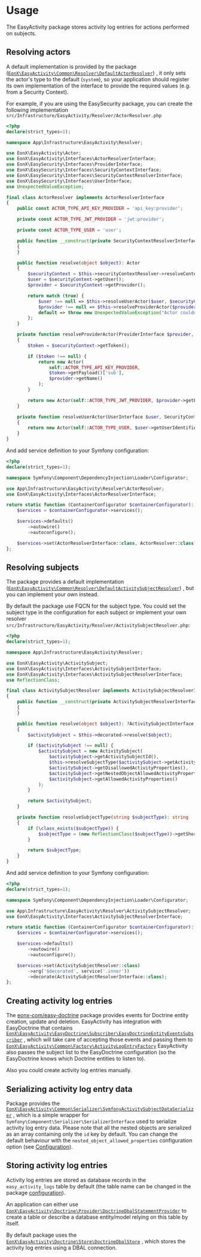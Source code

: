 <!---eonx_docs---
title: Usage
weight: 1002
---eonx_docs--->

# Usage

The EasyActivity package stores activity log entries for actions performed on subjects.

## Resolving actors

A default implementation is provided by the package ([`EonX\EasyActivity\Common\Resolver\DefaultActorResolver`](../src/Common/Resolver/DefaultActorResolver.php))
, it only sets the actor's type to the default (`system`), so your application should register
its own implementation of the interface to provide the required values (e.g. from a Security Context).

For example, if you are using the EasySecurity package, you can create the following implementation `src/Infrastructure/EasyActivity/Resolver/ActorResolver.php`

```php
<?php
declare(strict_types=1);

namespace App\Infrastructure\EasyActivity\Resolver;

use EonX\EasyActivity\Actor;
use EonX\EasyActivity\Interfaces\ActorResolverInterface;
use EonX\EasySecurity\Interfaces\ProviderInterface;
use EonX\EasySecurity\Interfaces\SecurityContextInterface;
use EonX\EasySecurity\Interfaces\SecurityContextResolverInterface;
use EonX\EasySecurity\Interfaces\UserInterface;
use UnexpectedValueException;

final class ActorResolver implements ActorResolverInterface
{
    public const ACTOR_TYPE_API_KEY_PROVIDER = 'api_key:provider';

    private const ACTOR_TYPE_JWT_PROVIDER = 'jwt:provider';

    private const ACTOR_TYPE_USER = 'user';

    public function __construct(private SecurityContextResolverInterface $securityContextResolver)
    {
    }

    public function resolve(object $object): Actor
    {
        $securityContext = $this->securityContextResolver->resolveContext();
        $user = $securityContext->getUser();
        $provider = $securityContext->getProvider();

        return match (true) {
            $user !== null => $this->resolveUserActor($user, $securityContext),
            $provider !== null => $this->resolveProviderActor($provider, $securityContext),
            default => throw new UnexpectedValueException("Actor couldn't be resolved."),
        };
    }

    private function resolveProviderActor(ProviderInterface $provider, SecurityContextInterface $securityContext): Actor
    {
        $token = $securityContext->getToken();

        if ($token !== null) {
            return new Actor(
                self::ACTOR_TYPE_API_KEY_PROVIDER,
                $token->getPayload()['sub'],
                $provider->getName()
            );
        }

        return new Actor(self::ACTOR_TYPE_JWT_PROVIDER, $provider->getExternalId(), $provider->getFullName());
    }

    private function resolveUserActor(UserInterface $user, SecurityContextInterface $securityContext): Actor
    {
        return new Actor(self::ACTOR_TYPE_USER, $user->getUserIdentifier(), $user->getFullName());
    }
}

```

And add service definition to your Symfony configuration:

```php
<?php
declare(strict_types=1);

namespace Symfony\Component\DependencyInjection\Loader\Configurator;

use App\Infrastructure\EasyActivity\Resolver\ActorResolver;
use EonX\EasyActivity\Interfaces\ActorResolverInterface;

return static function (ContainerConfigurator $containerConfigurator): void {
    $services = $containerConfigurator->services();

    $services->defaults()
        ->autowire()
        ->autoconfigure();

    $services->set(ActorResolverInterface::class, ActorResolver::class);
};

```

## Resolving subjects

The package provides a default implementation ([`EonX\EasyActivity\Common\Resolver\DefaultActivitySubjectResolver`](../src/Common/Resolver/DefaultActivitySubjectResolver.php))
, but you can implement your own instead.

By default the package use FQCN for the subject type. You could set the subject type in the configuration
for each subject or implement your own resolver `src/Infrastructure/EasyActivity/Resolver/ActivitySubjectResolver.php`:

```php
<?php
declare(strict_types=1);

namespace App\Infrastructure\EasyActivity\Resolver;

use EonX\EasyActivity\ActivitySubject;
use EonX\EasyActivity\Interfaces\ActivitySubjectInterface;
use EonX\EasyActivity\Interfaces\ActivitySubjectResolverInterface;
use ReflectionClass;

final class ActivitySubjectResolver implements ActivitySubjectResolverInterface
{
    public function __construct(private ActivitySubjectResolverInterface $decorated)
    {
    }

    public function resolve(object $object): ?ActivitySubjectInterface
    {
        $activitySubject = $this->decorated->resolve($object);

        if ($activitySubject !== null) {
            $activitySubject = new ActivitySubject(
                $activitySubject->getActivitySubjectId(),
                $this->resolveSubjectType($activitySubject->getActivitySubjectType()),
                $activitySubject->getDisallowedActivityProperties(),
                $activitySubject->getNestedObjectAllowedActivityProperties(),
                $activitySubject->getAllowedActivityProperties()
            );
        }

        return $activitySubject;
    }

    private function resolveSubjectType(string $subjectType): string
    {
        if (\class_exists($subjectType)) {
            $subjectType = (new ReflectionClass($subjectType))->getShortName();
        }

        return $subjectType;
    }
}

```

And add service definition to your Symfony configuration:

```php
<?php
declare(strict_types=1);

namespace Symfony\Component\DependencyInjection\Loader\Configurator;

use App\Infrastructure\EasyActivity\Resolver\ActivitySubjectResolver;
use EonX\EasyActivity\Interfaces\ActivitySubjectResolverInterface;

return static function (ContainerConfigurator $containerConfigurator): void {
    $services = $containerConfigurator->services();

    $services->defaults()
        ->autowire()
        ->autoconfigure();

    $services->set(ActivitySubjectResolver::class)
        ->arg('$decorated', service('.inner'))
        ->decorate(ActivitySubjectResolverInterface::class);
};

```

## Creating activity log entries

The [eonx-com/easy-doctrine](https://github.com/eonx-com/easy-doctrine) package provides events for Doctrine entity creation,
update and deletion. EasyActivity has integration with EasyDoctrine that contains
[`EonX\EasyActivity\EasyDoctrine\Subscriber\EasyDoctrineEntityEventsSubscriber`](../src/EasyDoctrine/Subscriber/EasyDoctrineEntityEventsSubscriber.php)
, which will take care of accepting those events and passing them to
[`EonX\EasyActivity\Common\Factory\ActivityLogEntryFactory`](../src/Common/Factory/ActivityLogEntryFactory.php)
EasyActivity also passes the subject list to the EasyDoctrine configuration
(so the EasyDoctrine knows which Doctrine entities to listen to).

Also you could create activity log entries manually.

## Serializing activity log entry data

Package provides the
[`EonX\EasyActivity\Common\Serializer\SymfonyActivitySubjectDataSerializer`](../src/Common/Serializer/SymfonyActivitySubjectDataSerializer.php)
, which is a simple wrapper for
`Symfony\Component\Serializer\SerializerInterface` used to serialize activity log entry data.
Please note that all the nested objects are serialized as an array containing only the `id` key by default.
You can change the default behaviour with the `nested_object_allowed_properties` configuration option
(see [Configuration](config.md)).

## Storing activity log entries

Activity log entries are stored as database records in the `easy_activity_logs` table by default
(the table name can be changed in the package [configuration](config.md)).

An application can either use
[`EonX\EasyActivity\Doctrine\Provider\DoctrineDbalStatementProvider`](../src/Doctrine/Provider/DoctrineDbalStatementProvider.php)
to create a table or describe a database entity/model relying on this table by itself.

By default package uses the
[`EonX\EasyActivity\Doctrine\Store\DoctrineDbalStore`](../src/Doctrine/Store/DoctrineDbalStore.php)
, which stores the activity log entries using a DBAL connection.
